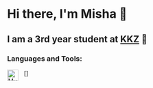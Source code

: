 # Hi there, I'm Misha 👋 

## I am a 3rd year student at [KKZ] 🏫

### Languages and Tools:
[<img align="left" alt="MySQL" width="26px" src="https://cdn.jsdelivr.net/gh/devicons/devicon/icons/mysql/mysql-original.svg" style="padding-right:10px;" />]


<br />
<br />

[KKZ]: https://kkz.net.ua/